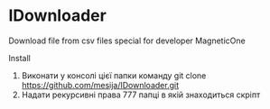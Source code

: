 IDownloader
===========

Download file from csv files special for developer MagneticOne


Install

1. Виконати у консолі цієї папки команду git clone https://github.com/mesija/IDownloader.git
2. Надати рекурсивні права 777 папці в якій знаходиться скріпт
